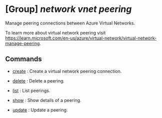 # [Group] _network vnet peering_

Manage peering connections between Azure Virtual Networks.

To learn more about virtual network peering visit https://learn.microsoft.com/en-us/azure/virtual-network/virtual-network-manage-peering.

## Commands

- [create](/Commands/network/vnet/peering/_create.md)
: Create a virtual network peering connection.

- [delete](/Commands/network/vnet/peering/_delete.md)
: Delete a peering.

- [list](/Commands/network/vnet/peering/_list.md)
: List peerings.

- [show](/Commands/network/vnet/peering/_show.md)
: Show details of a peering.

- [update](/Commands/network/vnet/peering/_update.md)
: Update a peering.
